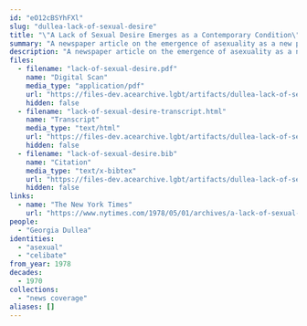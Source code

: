 ```yaml
---
id: "eO12cBSYhFXl"
slug: "dullea-lack-of-sexual-desire"
title: "\"A Lack of Sexual Desire Emerges as a Contemporary Condition\""
summary: "A newspaper article on the emergence of asexuality as a new phenomenon"
description: "A newspaper article on the emergence of asexuality as a new phenomenon, including interviews from asexuals who largely report being happy with celibacy"
files:
  - filename: "lack-of-sexual-desire.pdf"
    name: "Digital Scan"
    media_type: "application/pdf"
    url: "https://files-dev.acearchive.lgbt/artifacts/dullea-lack-of-sexual-desire/lack-of-sexual-desire.pdf"
    hidden: false
  - filename: "lack-of-sexual-desire-transcript.html"
    name: "Transcript"
    media_type: "text/html"
    url: "https://files-dev.acearchive.lgbt/artifacts/dullea-lack-of-sexual-desire/lack-of-sexual-desire-transcript.html"
    hidden: false
  - filename: "lack-of-sexual-desire.bib"
    name: "Citation"
    media_type: "text/x-bibtex"
    url: "https://files-dev.acearchive.lgbt/artifacts/dullea-lack-of-sexual-desire/lack-of-sexual-desire.bib"
    hidden: false
links:
  - name: "The New York Times"
    url: "https://www.nytimes.com/1978/05/01/archives/a-lack-of-sexual-desire-emerges-as-a-contemporary-condition-low.html"
people:
  - "Georgia Dullea"
identities:
  - "asexual"
  - "celibate"
from_year: 1978
decades:
  - 1970
collections:
  - "news coverage"
aliases: []
---
```

